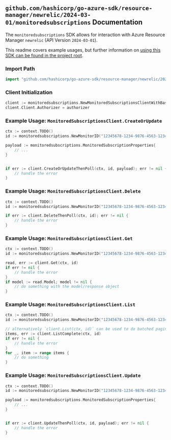 
## `github.com/hashicorp/go-azure-sdk/resource-manager/newrelic/2024-03-01/monitoredsubscriptions` Documentation

The `monitoredsubscriptions` SDK allows for interaction with Azure Resource Manager `newrelic` (API Version `2024-03-01`).

This readme covers example usages, but further information on [using this SDK can be found in the project root](https://github.com/hashicorp/go-azure-sdk/tree/main/docs).

### Import Path

```go
import "github.com/hashicorp/go-azure-sdk/resource-manager/newrelic/2024-03-01/monitoredsubscriptions"
```


### Client Initialization

```go
client := monitoredsubscriptions.NewMonitoredSubscriptionsClientWithBaseURI("https://management.azure.com")
client.Client.Authorizer = authorizer
```


### Example Usage: `MonitoredSubscriptionsClient.CreateOrUpdate`

```go
ctx := context.TODO()
id := monitoredsubscriptions.NewMonitorID("12345678-1234-9876-4563-123456789012", "example-resource-group", "monitorValue")

payload := monitoredsubscriptions.MonitoredSubscriptionProperties{
	// ...
}


if err := client.CreateOrUpdateThenPoll(ctx, id, payload); err != nil {
	// handle the error
}
```


### Example Usage: `MonitoredSubscriptionsClient.Delete`

```go
ctx := context.TODO()
id := monitoredsubscriptions.NewMonitorID("12345678-1234-9876-4563-123456789012", "example-resource-group", "monitorValue")

if err := client.DeleteThenPoll(ctx, id); err != nil {
	// handle the error
}
```


### Example Usage: `MonitoredSubscriptionsClient.Get`

```go
ctx := context.TODO()
id := monitoredsubscriptions.NewMonitorID("12345678-1234-9876-4563-123456789012", "example-resource-group", "monitorValue")

read, err := client.Get(ctx, id)
if err != nil {
	// handle the error
}
if model := read.Model; model != nil {
	// do something with the model/response object
}
```


### Example Usage: `MonitoredSubscriptionsClient.List`

```go
ctx := context.TODO()
id := monitoredsubscriptions.NewMonitorID("12345678-1234-9876-4563-123456789012", "example-resource-group", "monitorValue")

// alternatively `client.List(ctx, id)` can be used to do batched pagination
items, err := client.ListComplete(ctx, id)
if err != nil {
	// handle the error
}
for _, item := range items {
	// do something
}
```


### Example Usage: `MonitoredSubscriptionsClient.Update`

```go
ctx := context.TODO()
id := monitoredsubscriptions.NewMonitorID("12345678-1234-9876-4563-123456789012", "example-resource-group", "monitorValue")

payload := monitoredsubscriptions.MonitoredSubscriptionProperties{
	// ...
}


if err := client.UpdateThenPoll(ctx, id, payload); err != nil {
	// handle the error
}
```
